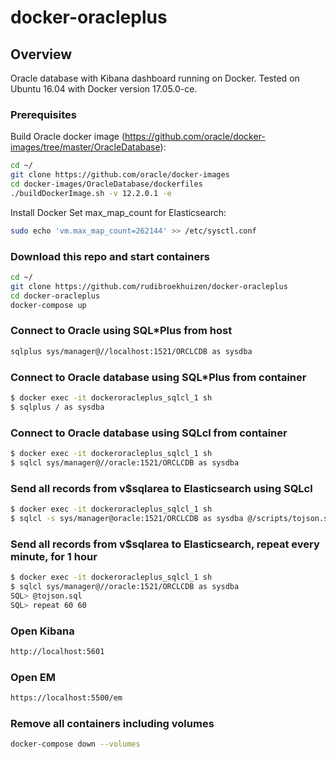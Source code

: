 # docker-oracleplus

## Overview
Oracle database with Kibana dashboard running on Docker. Tested on Ubuntu 16.04 with Docker version 17.05.0-ce.

### Prerequisites
Build Oracle docker image (https://github.com/oracle/docker-images/tree/master/OracleDatabase):
```bash
cd ~/
git clone https://github.com/oracle/docker-images
cd docker-images/OracleDatabase/dockerfiles
./buildDockerImage.sh -v 12.2.0.1 -e
```
Install Docker
Set max_map_count for Elasticsearch: 
```bash
sudo echo 'vm.max_map_count=262144' >> /etc/sysctl.conf
```


### Download this repo and start containers
```bash
cd ~/
git clone https://github.com/rudibroekhuizen/docker-oracleplus
cd docker-oracleplus
docker-compose up
```


### Connect to Oracle using SQL\*Plus from host
```bash
sqlplus sys/manager@//localhost:1521/ORCLCDB as sysdba
```


### Connect to Oracle database using SQL\*Plus from container
```bash
$ docker exec -it dockeroracleplus_sqlcl_1 sh
$ sqlplus / as sysdba
```


### Connect to Oracle database using SQLcl from container
```bash
$ docker exec -it dockeroracleplus_sqlcl_1 sh
$ sqlcl sys/manager@//oracle:1521/ORCLCDB as sysdba
```

### Send all records from v$sqlarea to Elasticsearch using SQLcl
```bash
$ docker exec -it dockeroracleplus_sqlcl_1 sh
$ sqlcl -s sys/manager@oracle:1521/ORCLCDB as sysdba @/scripts/tojson.sql | jq -c '.results[].items[]' > /tmp/output.json
```

### Send all records from v$sqlarea to Elasticsearch, repeat every minute, for 1 hour
```bash
$ docker exec -it dockeroracleplus_sqlcl_1 sh
$ sqlcl sys/manager@//oracle:1521/ORCLCDB as sysdba
SQL> @tojson.sql
SQL> repeat 60 60
```

### Open Kibana
```bash
http://localhost:5601
```

### Open EM
```bash
https://localhost:5500/em
```

### Remove all containers including volumes
```bash
docker-compose down --volumes
```
